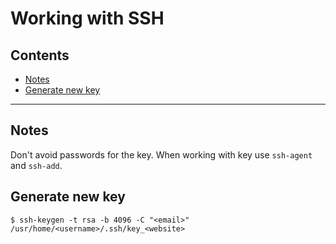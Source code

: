 # Working with SSH

## Contents

* [Notes](#notes)
* [Generate new key](#generate-new-key) 

* * *


## Notes

Don't avoid passwords for the key. When working with key use `ssh-agent`
and `ssh-add`.


## Generate new key

```
$ ssh-keygen -t rsa -b 4096 -C "<email>"
/usr/home/<username>/.ssh/key_<website>
```


